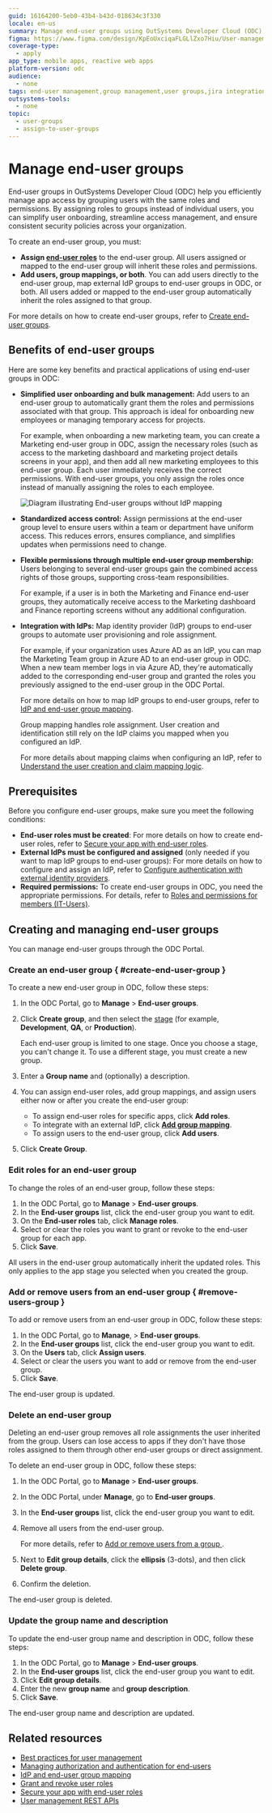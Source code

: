 ```yaml
---
guid: 16164200-5eb0-43b4-b43d-018634c3f330
locale: en-us
summary: Manage end-user groups using OutSystems Developer Cloud (ODC), integrating with Jira for streamlined user and group management.
figma: https://www.figma.com/design/KpEoUxciqaFLGLlZxo7Hiu/User-management?node-id=3750-47
coverage-type:
  - apply
app_type: mobile apps, reactive web apps
platform-version: odc
audience:
  - none
tags: end-user management,group management,user groups,jira integration,access control
outsystems-tools:
  - none
topic:
  - user-groups
  - assign-to-user-groups
---
```


# Manage end-user groups

End-user groups in OutSystems Developer Cloud (ODC) help you efficiently manage app access by grouping users with the same roles and permissions. By assigning roles to groups instead of individual users, you can simplify user onboarding, streamline access management, and ensure consistent security policies across your organization.

To create an end-user group, you must:

* **Assign [end-user roles](../secure-app-with-roles.md#create-end-user-roles)** to the end-user group. All users assigned or mapped to the end-user group will inherit these roles and permissions.
* **Add users, group mappings, or both**. You can add users directly to the end-user group, map external IdP groups to end-user groups in ODC, or both. All users added or mapped to the end-user group automatically inherit the roles assigned to that group.

For more details on how to create end-user groups, refer to [Create end-user groups](#create-end-user-group).

## Benefits of end-user groups

Here are some key benefits and practical applications of using end-user groups in ODC:

* **Simplified user onboarding and bulk management:** Add users to an end-user group to automatically grant them the roles and permissions associated with that group. This approach is ideal for onboarding new employees or managing temporary access for projects.

    For example, when onboarding a new marketing team, you can create a Marketing end-user group in ODC, assign the necessary roles (such as access to the marketing dashboard and marketing project details screens in your app), and then add all new marketing employees to this end-user group. Each user immediately receives the correct permissions. With end-user groups, you only assign the roles once instead of manually assigning the roles to each employee.

    ![Diagram illustrating End-user groups without IdP mapping](images/end-user-group-no-idp-diag.png "End-user groups without IdP mapping")

* **Standardized access control:** Assign permissions at the end-user group level to ensure users within a team or department have uniform access. This reduces errors, ensures compliance, and simplifies updates when permissions need to change.

* **Flexible permissions through multiple end-user group membership:** Users belonging to several end-user groups gain the combined access rights of those groups, supporting cross-team responsibilities.

    For example, if a user is in both the Marketing and Finance end-user groups, they automatically receive access to the Marketing dashboard and Finance reporting screens without any additional configuration.

* **Integration with IdPs:** Map identity provider (IdP) groups to end-user groups to automate user provisioning and role assignment.

    For example, if your organization uses Azure AD as an IdP, you can map the Marketing Team group in Azure AD to an end-user group in ODC. When a new team member logs in via Azure AD, they're automatically added to the corresponding end-user group and granted the roles you previously assigned to the end-user group in the ODC Portal.

    For more details on how to map IdP groups to end-user groups, refer to [IdP and end-user group mapping](../../manage-platform-app-lifecycle/external-idps/end-user-group-mapping.md).

  <div class="info" markdown="1">

  Group mapping handles role assignment. User creation and identification still rely on the IdP claims you mapped when you configured an IdP.
  
  For more details about mapping claims when configuring an IdP, refer to [Understand the user creation and claim mapping logic](../../manage-platform-app-lifecycle/external-idps/intro.md#claim-mapping-logic).
  
  </div>

## Prerequisites

Before you configure end-user groups, make sure you meet the following conditions:

* **End-user roles must be created**: For more details on how to create end-user roles, refer to [Secure your app with end-user roles](../secure-app-with-roles.md#create-end-user-roles).
* **External IdPs must be configured and assigned** (only needed if you want to map IdP groups to end-user groups): For more details on how to configure and assign an IdP, refer to [Configure authentication with external identity providers](../../manage-platform-app-lifecycle/external-idps/intro.md).
* **Required permissions:** To create end-user groups in ODC, you need the appropriate permissions. For details, refer to [Roles and permissions for members (IT-Users)](../roles.md).

## Creating and managing end-user groups

You can manage end-user groups through the ODC Portal.

### Create an end-user group { #create-end-user-group }

To create a new end-user group in ODC, follow these steps:

1. In the ODC Portal, go to  **Manage** > **End-user groups**.
1. Click **Create group**, and then select the [stage](intro.md#organization-app-stage-and-app-scope) (for example, **Development**, **QA**, or **Production**).

    <div class="info" markdown="1">

    Each end-user group is limited to one stage. Once you choose a stage, you can't change it. To use a different stage, you must create a new group.

    </div>

1. Enter a **Group name** and (optionally) a description.

1. You can assign end-user roles, add group mappings, and assign users either now or after you create the end-user group:
   * To assign end-user roles for specific apps, click **Add roles**.
   * To integrate with an external IdP, click **[Add group mapping](../../manage-platform-app-lifecycle/external-idps/end-user-group-mapping.md#mapping-end-user-groups-option)**.
   * To assign users to the end-user group, click **Add users**.
1. Click **Create Group**.

### Edit roles for an end-user group

To change the roles of an end-user group, follow these steps:

1. In the ODC Portal, go to **Manage** > **End-user groups**.
1. In the **End-user groups** list, click the end-user group you want to edit.
1. On the **End-user roles** tab, click **Manage roles**.
1. Select or clear the roles you want to grant or revoke to the end-user group for each app.
1. Click **Save**.

All users in the end-user group automatically inherit the updated roles. This only applies to the app stage you selected when you created the group.

### Add or remove users from an end-user group { #remove-users-group }

To add or remove users from an end-user group in ODC, follow these steps:

1. In the ODC Portal, go to **Manage**, > **End-user groups**.
1. In the **End-user groups** list, click the end-user group you want to edit.
1. On the **Users** tab, click **Assign users**.
1. Select or clear the users you want to add or remove from the end-user group.
1. Click **Save**.

The end-user group is updated.

### Delete an end-user group

Deleting an end-user group removes all role assignments the user inherited from the group. Users can lose access to apps if they don't have those roles assigned to them through other end-user groups or direct assignment.

To delete an end-user group in ODC, follow these steps:

1. In the ODC Portal, go to **Manage** > **End-user groups**.
1. In the ODC Portal, under **Manage**, go to **End-user groups**.
1. In the **End-user groups** list, click the end-user group you want to edit.
1. Remove all users from the end-user group.  

    For more details, refer to [Add or remove users from a group ](#remove-users-group).
1. Next to **Edit group details**, click the **ellipsis** (3-dots), and then click **Delete group**.
1. Confirm the deletion.

The end-user group is deleted.

### Update the group name and description

To update the end-user group name and description in ODC, follow these steps:

1. In the ODC Portal, go to **Manage** > **End-user groups**.
1. In the **End-user groups** list, click the end-user group you want to edit.
1. Click **Edit group details**.
1. Enter the new **group name** and **group description**.
1. Click **Save**.

The end-user group name and description are updated.

## Related resources

* [Best practices for user management](../best-practices-user-management.md)
* [Managing authorization and authentication for end-users](intro.md)
* [IdP and end-user group mapping](../../manage-platform-app-lifecycle/external-idps/end-user-group-mapping.md)
* [Grant and revoke user roles](../grant-and-revoke-user-roles.md#grant-roles-to-end-users)
* [Secure your app with end-user roles](../secure-app-with-roles.md)
* [User management REST APIs](../../reference/apis/identity-v1.md)
